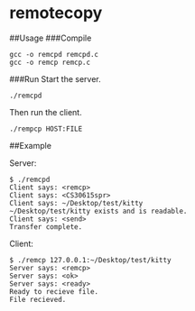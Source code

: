 # remotecopy
##Usage
###Compile
```
gcc -o remcpd remcpd.c
gcc -o remcp remcp.c 
```
###Run
Start the server.

`./remcpd`

Then run  the client.

`./rempcp HOST:FILE`

##Example

Server:
```
$ ./remcpd
Client says: <remcp>
Client says: <CS30615spr>
Client says: ~/Desktop/test/kitty
~/Desktop/test/kitty exists and is readable.
Client says: <send>
Transfer complete.
```

Client:
```
$ ./remcp 127.0.0.1:~/Desktop/test/kitty
Server says: <remcp>
Server says: <ok>
Server says: <ready>
Ready to recieve file.
File recieved. 
```
